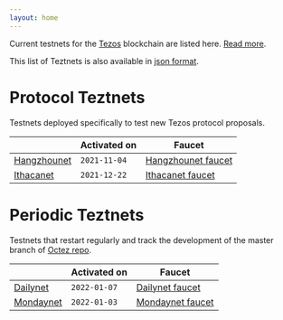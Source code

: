 ```yaml
---
layout: home
---
```


Current testnets for the [Tezos](https://tezos.com) blockchain are listed here. [Read more](about/).

This list of Teztnets is also available in [json format](https://teztnets.xyz/teztnets.json).

# Protocol Teztnets

Testnets deployed specifically to test new Tezos protocol proposals.

| | Activated on | Faucet |
|-------|---------------------|--|
| [Hangzhounet](/hangzhounet-about) | `2021-11-04` | [Hangzhounet faucet](https://teztnets.xyz/hangzhounet-faucet) |
| [Ithacanet](/ithacanet-about) | `2021-12-22` | [Ithacanet faucet](https://teztnets.xyz/ithacanet-faucet) |



# Periodic Teztnets

Testnets that restart regularly and track the development of the master branch of [Octez repo](https://gitlab.com/tezos/tezos/).

| | Activated on | Faucet |
|-------|---------------------|--|
| [Dailynet](/dailynet-about) | `2022-01-07` | [Dailynet faucet](https://teztnets.xyz/dailynet-2022-01-07-faucet) |
| [Mondaynet](/mondaynet-about) | `2022-01-03` | [Mondaynet faucet](https://teztnets.xyz/mondaynet-2022-01-03-faucet) |




